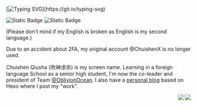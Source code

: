 [![Typing SVG](https://readme-typing-svg.demolab.com?font=Black+Ops+One&duration=3000&pause=500&color=00FF14&center=true&vCenter=true&multiline=true&random=false&width=435&height=80&lines=Learn+to+become+INVISIBLE.;I+am+who+that+isn't.)](https://git.io/typing-svg)

![Static Badge](https://img.shields.io/badge/Into-Oblivion-blue)
![Static Badge](https://img.shields.io/badge/Fitting-High_School-orange)

(Please don't mind if my English is broken as English is my second language.)

Due to an accident about 2FA, my original account @ChuishenX is no longer used.

Chuishen Qiusha (吹神求杀) is my screen name. Learning in a foreign language School as a senior high student, I'm now the co-leader and president of Team [@OblivionOcean](https://github.com/OblivionOcean). I also have a [personal blog](https://chuishen.xyz) based on Hexo where I post my "work".

<div align="center"><img align="right" src="https://github-readme-stats.xaoxuu.com/api?username=ChuishenX&count_private=true&include_orgs=true" />
  <img align="right" src="https://github-readme-stats.xaoxuu.com/api?username=Lafcadia&count_private=true&include_orgs=true" /></div>
